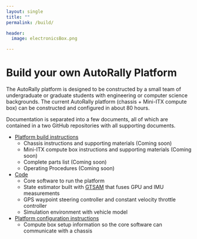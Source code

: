 ```yaml
---
layout: single
title: ""
permalink: /build/

header:
  image: electronicsBox.png

---
```


# Build your own AutoRally Platform

The AutoRally platform is designed to be constructed by a small team of undergraduate or graduate students with engineering or computer science backgrounds. The current AutoRally platform (chassis + Mini-ITX compute box) can be constructed and configured in about 80 hours.

Documentation is separated into a few documents, all of which are contained in a two GitHub repositories with all supporting documents. 

  * [Platform build instructions](https://github.com/AutoRally/autorally_platform_instructions)
    * Chassis instructions and supporting materials (Coming soon)
    * Mini-ITX compute box instructions and supporting materials (Coming soon)
    * Complete parts list (Coming soon)
    * Operating Procedures (Coming soon)
  * [Code](https://github.com/AutoRally/autorally)
    * Core software to run the platform
    * State estimator built with [GTSAM](https://collab.cc.gatech.edu/borg/) that fuses GPU and IMU measurements
    * GPS waypoint steering controller and constant velocity throttle controller
    * Simulation environment with vehicle model
  * [Platform configuration instructions](https://github.com/AutoRally/autorally/wiki)
    * Compute box setup information so the core software can communicate with a chassis
